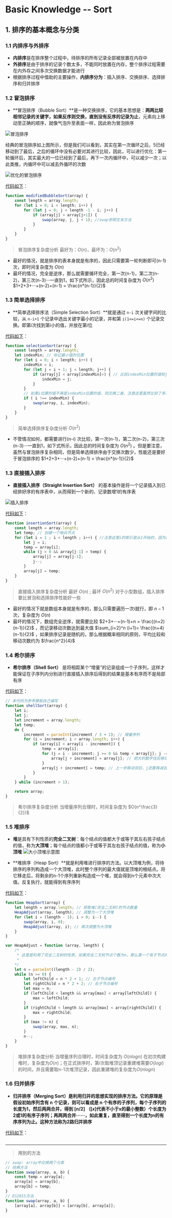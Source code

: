 # Basic Knowledge -- Sort

## 1. 排序的基本概念与分类

### 1.1 内排序与外排序

- **内排序**是在排序整个过程中，待排序的所有记录全部被放置在内存中
- **外排序**是由于排序的记录个数太多，不能同时放置在内存，整个排序过程需要在内外存之间多次交换数据才能进行
- 根据排序过程中借助的主要操作，**内排序分为**：插入排序、交换排序、选择排序和归并排序

### 1.2 冒泡排序

- **冒泡排序（Bubble Sort）**是一种交换排序，它的基本思想是：**两两比较相邻记录的关键字，如果反序则交换，直到没有反序的记录为止**，元素向上移动至正确的顺序，就像气泡升至表面一样，因此称为冒泡排序

![冒泡排序](../../images/10.png)

经典的冒泡排序如上图所示，但是我们可以看到，其实在第一次循环之后，5已经移动到了最后，之后的循环中没有必要对其进行比较，因此，可以进行优化：第一轮循环后，其实最大的一位已经到了最后，再下一次内循环中，可以减少一次；以此类推，内循环中可以减去外循环的次数

![优化的冒泡排序](../../images/11.png)

<u>代码如下</u>：

```js
function modifiedBubbleSort(array) {
    const length = array.length;
    for (let i = 0; i < length; i++) {
        for (let j = 0; j < length -1 - i; j++) {
            if (array[j] > array[j+1]) {
                swap(array, j, j + 1); //swap参照文末方法
            }
        }
    }
}
```

> 冒泡排序复杂度分析
> 最好为：$O(n)$，最坏为：$O(n^2)$
- 最好的情况，就是排序的表本身就是有序的，因此只需要第一轮判断即可(n-1)次，即时间复杂度为 $O(n)$
- 最坏的情况，完全是逆序，那么就需要循环完全，第一次(n-1)，第二次(n-2)，第三次(n-3)···一直到1，如下式所示，因此总的时间复杂度为 $O(n^2)$
$1+2+3+···+(n-2)+(n-1) = \frac{n*(n-1)}{2}$

### 1.3 简单选择排序
- **简单选择排序法（Simple Selection Sort）**就是通过 `n-i` 次关键字间的比较，从 `n-i+1` 个记录中选出关键字最小的记录，并和第 `i(1<=i<=n)` 个记录交换。即第i次找到第i小的值，并放在第i位

<u>代码如下</u>：

```js
function selectionSort(array) {
    const length = array.length;
    let indexMin; // 标记最小值的位置
    for (let i = 0; i < length; i++) {
        indexMin = i;
        for (let j = i + 1; j < length; j++) {
            if (array[j] < array[indexMin]>) { // 比较indexMin位置的值和j位置的值的大小
                indexMin = j;
            }
        }
        // 如果i位置的值不再是indexMin位置的值，则交换二者，注意这里虽然比较了多次，但是只交换一次
        if ( i !== indexMin) {
            swap(array, i, indexMin); 
        }
    }
}
```

> 简单选择排序复杂度分析
> $O(n^2)$
- 不管情况如何，都需要进行(n-i) 次比较，第一次(n-1)，第二次(n-2)，第三次(n-3)···一直到1，如下式所示，因此总的时间复杂度为 $O(n^2)$ 。但是要注意，虽然与冒泡排序复杂相同，但是简单选择排序由于交换次数少，性能还是要好于冒泡排序的
$1+2+3+···+(n-2)+(n-1) = \frac{n*(n-1)}{2}$

### 1.3 直接插入排序

- **直接插入排序（Straight Insertion Sort）** 的基本操作是将一个记录插入到已经排好序的有序表中，从而得到一个新的、记录数增1的有序表

![插入排序](../../images/12.png)

<u>代码如下</u>：

```js
function insertionSort(array) {
    const length = array.length;
    let temp; // 创建一个哨兵节点
    for (let i = 1 ; i < length ; i++) { //注意这里i的索引是从1开始的，因为默认第一项已经排序了
        let j = i;
        temp = array[i];
        while (j > 0 && array[j-1] > temp) {
            array[j] = array[j-1];
            j--;
        }
        array[j] = temp;
    }
}
```

> 直接插入排序复杂度分析
> 最好 $O(n)$ ; 最坏 $O(n^2)$
> 对于小型数组，插入排序要比冒泡和选择排序性能好一些
- 最好的情况下就是数组本身就是有序的，那么只需要遍历一次i就行，即 $n-1$ 次，复杂度为 $O(n)$
- 最坏的情况下，数组完全逆序，就需要比较 $2+3+···+(n-1)+n = \frac{(n+2)(n-1)}{2}$ ，而记录移动次数达到最大值 $\sum_{i=2}^n (i+1)= \frac{(n+4)(n-1)}{2}$ ，如果排序记录是随机的，那么根据概率相同的原则，平均比较和移动次数约为 $\frac{n^2}{4}$


### 1.4 希尔排序
- **希尔排序（Shell Sort）** 是将相距某个“增量”的记录组成一个子序列，这样才能保证在子序列内分别进行直接插入排序后得到的结果是基本有序而不是局部有序

<u>代码如下</u>：

```js
// 本代码为参考模板自己编写
function shellSort(array) {
    let i;
    let j;
    let increment = array.length;
    let temp;
    do {
        increment = parseInt(increment / 3 + 1); // 增量序列
        for (i = increment; i < array.length; i++) {
            if (array[i] < array[i - increment]) {
                temp = array[i];
                for (j = i - increment; j >= 0 && temp < array[j]; j -= increment) {
                    array[j + increment] = array[j]; // 把大的数字往后移动
                }
                array[j + increment] = temp; // 上一步移动完后，j还要再减去一次increment，因此需要加上一个补回来
            }
        }
    } while (increment > 1);

    return array;
}
```

> 希尔排序复杂度分析
> 当增量序列合理时，时间复杂度为 $O(n^\frac{3}{2})$


### 1.5 堆排序

- **堆**是具有下列性质的**完全二叉树**：每个结点的值都大于或等于其左右孩子结点的值，称为**大顶堆**；每个结点的值都小于或等于其左右孩子结点的值，称为**小顶堆**
![大小顶堆示意图](../../images/13.png)

- **堆排序（Heap Sort）**就是利用堆进行排序的方法。以大顶堆为例，将待排序的序列构造成一个大顶堆，此时整个序列的最大值就是顶堆的根结点。将它移走后，将剩余的n-1个序列重新构造成一个堆，就会得到n个元素中次大值。反复执行，就能得到有序序列

<u>代码如下</u>：

```js
function HeapSort(array) {
    let length = array.length; // 获取堆(完全二叉树)的节点数量
    HeapAdjust(array, length); // 调整为一个大顶堆
    for (let i = (length - 1); i > 0; i--) {
        swap(array, i, 0);
        HeapAdjust(array, i); // 再次调整为大顶堆
    }
}

var HeapAdjust = function (array, length) {
    /*
     * 这里是利用了完全二叉树的性质，如果完全二叉树节点个数为n，那么第一个有子节点的节点编号一定是[(n - 2) / 2] （根节点从0开始编号）
     * 
    */
    let n = parseInt((length - 2) / 2);
    while (n >= 0) {
        let leftChild = n * 2 + 1; // 左子节点编号
        let rightChild = n * 2 + 2; // 右子节点编号
        let max = n;
        if (leftChild < length && array[max] < array[leftChild]) {
            max = leftChild;
        }
        if (rightChild < length && array[max] < array[rightChild]) {
            max = rightChild;
        }
        if (max != n) {
            swap(array, max, n);
        }
        n--;
    }
}

```

> 堆排序复杂度分析
> 当增量序列合理时，时间复杂度为 $O(nlogn)$
在初次构建堆时，复杂度为$O(n)$；在正式排序时，第i次取堆顶记录重建堆需要$O(logi)$的时间，并且需要取n-1次堆顶记录，因此重建堆的复杂度为$O(nlogn)$


### 1.6 归并排序

- **归并排序（Merging Sort）**是利用归并的思想实现的排序方法。它的原理是假设初始序列含有 n 个记录，则可以看成是 n 个有序的子序列，每个子序列的长度为1，然后两两合并，得到 $[n/2]$ （$[x]$代表不小于x的最小整数）个长度为2或1的有序子序列；再两两合并······，如此重复，直至得到一个长度为n的有序序列为止。这种方法称为**2路归并排序**

<u>代码如下</u>：

```js

```


-----

> 用到的方法
```js
// swap: array中交换两个元素
// 经典方法
function swap(array, a, b) {
    const temp = array[a];
    array[a] = array[b];
    array[b] = temp;
}
// ES2015方法
function swap(array, a, b) {
    [array[a], array[b]] = [array[b], array[a]];
}
```
